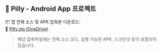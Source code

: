 ## 📱 Pilly - Android App 프로젝트

📦 앱 전체 소스 및 APK 압축본 다운로드:  
🔗 [Pilly.zip (OneDrive)](https://msditackr-my.sharepoint.com/:u:/g/personal/202229016_ms_dit_ac_kr/EaIr9ehrhpFBh2b6JzEyuGABifTtMXiuY9SzdHAZ8jr47w?e=MUY58Gd)

> 해당 압축파일에는 전체 소스 코드, 실행 가능한 APK, 스크린샷 등이 포함되어 있습니다.

